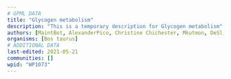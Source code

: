 ```yaml
---
# GPML DATA
title: "Glycogen metabolism"
description: "This is a temporary description for Glycogen metabolism"
authors: [MaintBot, AlexanderPico, Christine Chichester, Mkutmon, DeSl, Eweitz]
organisms: [Bos taurus]
# ADDITIONAL DATA
last-edited: 2021-05-21
communities: []
wpid: "WP1073"
---
```

